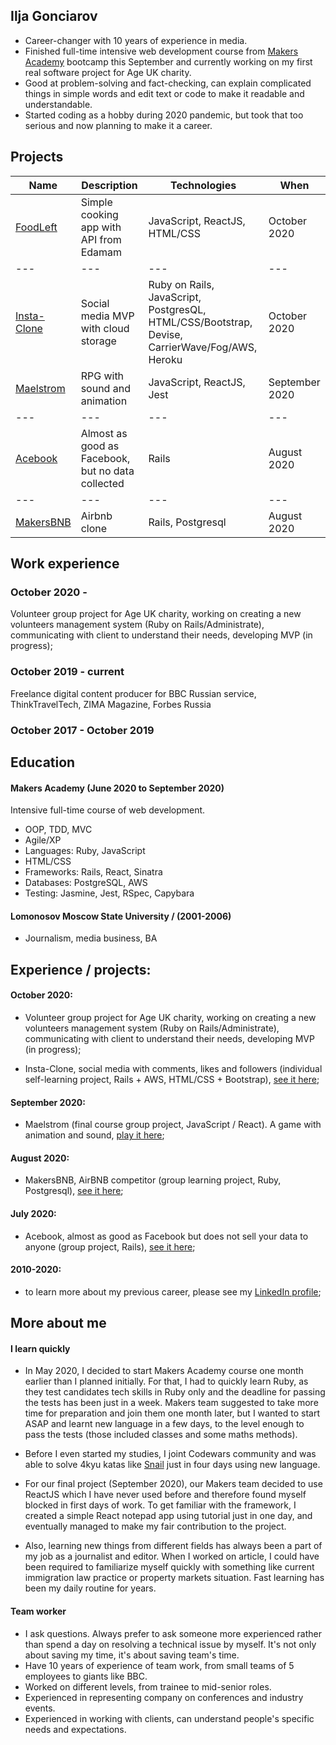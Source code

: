 ## Ilja Gonciarov

- Career-changer with 10 years of experience in media.
- Finished full-time intensive web development course from [Makers Academy](https://makers.tech/) bootcamp this September and currently working on my first real software project for Age UK charity. 
- Good at problem-solving and fact-checking, can explain complicated things in simple words and edit text or code to make it readable and understandable. 
- Started coding as a hobby during 2020 pandemic, but took that too serious and now planning to make it a career.

## Projects

| Name | Description | Technologies | When
|---|---|---|---|
| [FoodLeft](https://github.com/Gonciarov/foodleft) | Simple cooking app with API from Edamam | JavaScript, ReactJS, HTML/CSS | October 2020 |
|---|---|---|---|
| [Insta-Clone](https://github.com/Gonciarov/instagram_clone) | Social media MVP with cloud storage | Ruby on Rails, JavaScript, PostgresQL, HTML/CSS/Bootstrap, Devise, CarrierWave/Fog/AWS, Heroku | October 2020 |
| [Maelstrom](https://github.com/Gonciarov/maelstrom) | RPG with sound and animation | JavaScript, ReactJS, Jest | September 2020 |
|---|---|---|---|
|[Acebook](https://github.com/Gonciarov/acebook)| Almost as good as Facebook, but no data collected | Rails | August 2020 |
|---|---|---|---|
| [MakersBNB](https://github.com/Gonciarov/makersbnb) | Airbnb clone | Rails, Postgresql | August 2020 |

## Work experience

### October 2020 -
Volunteer group project for Age UK charity, working on creating a new volunteers management system (Ruby on Rails/Administrate), communicating with client to understand their needs, developing MVP (in progress);

### October 2019 - current
Freelance digital content producer for BBC Russian service, ThinkTravelTech, ZIMA Magazine, Forbes Russia 

### October 2017 - October 2019


## Education

#### Makers Academy (June 2020 to September 2020)

Intensive full-time course of web development.

- OOP, TDD, MVC
- Agile/XP
- Languages: Ruby, JavaScript
- HTML/CSS
- Frameworks: Rails, React, Sinatra
- Databases: PostgreSQL, AWS
- Testing: Jasmine, Jest, RSpec, Capybara

#### Lomonosov Moscow State University / (2001-2006)

- Journalism, media business, BA

## Experience / projects:

#### October 2020: 

- Volunteer group project for Age UK charity, working on creating a new volunteers management system (Ruby on Rails/Administrate), communicating with client to understand their needs, developing MVP (in progress);

- Insta-Clone, social media with comments, likes and followers (individual self-learning project, Rails + AWS, HTML/CSS + Bootstrap), [see it here](https://github.com/Gonciarov/instagram_clone);

#### September 2020:

- Maelstrom (final course group project, JavaScript / React). A game with animation and sound, [play it here](https://github.com/Gonciarov/maelstrom);

#### August 2020:
- MakersBNB, AirBNB competitor (group learning project, Ruby, Postgresql), [see it here](https://github.com/Gonciarov/makersbnb);

#### July 2020:
- Acebook, almost as good as Facebook but does not sell your data to anyone (group project, Rails), [see it here](https://github.com/Gonciarov/acebook);

#### 2010-2020:

- to learn more about my previous career, please see my [LinkedIn profile](https://www.linkedin.com/in/ilja-gonciarov/);

## More about me

#### I learn quickly

- In May 2020, I decided to start Makers Academy course one month earlier than I planned initially. For that, I had to quickly learn Ruby, as they test candidates tech skills in Ruby only and the deadline for passing the tests has been just in a week. Makers team suggested to take more time for preparation and join them one month later, but I wanted to start ASAP and learnt new language in a few days, to the level enough to pass the tests (those included classes and some maths methods).

- Before I even started my studies, I joint Codewars community and was able to solve 4kyu katas like [Snail](https://www.codewars.com/kata/521c2db8ddc89b9b7a0000c1) just in four days using new language.

- For our final project (September 2020), our Makers team decided to use ReactJS which I have never used before and therefore found myself blocked in first days of work. To get familiar with the framework, I created a simple React notepad app using tutorial just in one day, and eventually managed to make my fair contribution to the project.

- Also, learning new things from different fields has always been a part of my job as a journalist and editor. When I worked on article, I could have been required to familiarize myself quickly with something like current immigration law practice or property markets situation. Fast learning has been my daily routine for years.

#### Team worker

- I ask questions. Always prefer to ask someone more experienced rather than spend a day on resolving a technical issue by myself. It's not only about saving my time, it's about saving team's time.
- Have 10 years of experience of team work, from small teams of 5 employees to giants like BBC.
- Worked on different levels, from trainee to mid-senior roles.
- Experienced in representing company on conferences and industry events.
- Experienced in working with clients, can understand people's specific needs and expectations.

